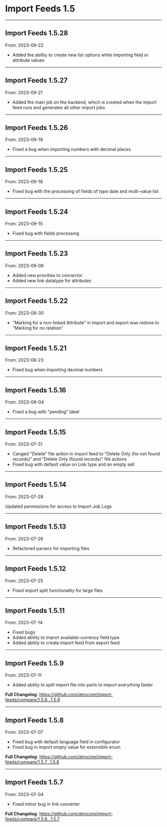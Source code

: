 # Import Feeds 1.5


---

## Import Feeds 1.5.28
From: 2023-09-22

* Added the ability to create new list options while importing field or attribute values

---

## Import Feeds 1.5.27
From: 2023-09-21

* Added the main job on the backend, which is created when the import feed runs and generates all other import jobs

---

## Import Feeds 1.5.26
From: 2023-09-19

* Fixed a bug when importing numbers with decimal places

---

## Import Feeds 1.5.25
From: 2023-09-18

* Fixed bug with the processing of fields of type date and multi-value list 

---

## Import Feeds 1.5.24
From: 2023-09-15

* Fixed bug with fields processing 

---

## Import Feeds 1.5.23
From: 2023-09-06

* Added new priorities to connector
* Added new link datatype for attributes

---

## Import Feeds 1.5.22
From: 2023-08-30

* "Marking for a non-linked Attribute" in import and export was redone to "Marking for no relation"

---

## Import Feeds 1.5.21
From: 2023-08-23

* Fixed bug when importing decimal numbers

---

## Import Feeds 1.5.16
From: 2023-08-04

* Fixed a bug with "pending" label

---

## Import Feeds 1.5.15
From: 2023-07-31

* Canged "Delete" file action in import feed to "Delete Only (for not found records)" and "Delete Only (found records)" file actions
* Fixed bug with default value on Link type and an empty sell

---

## Import Feeds 1.5.14
From: 2023-07-28

Updated permissions for access to Import Job Logs


---

## Import Feeds 1.5.13
From: 2023-07-26

* Refactored parsers for importing files

---

## Import Feeds 1.5.12
From: 2023-07-25

* Fixed import split functionality for large files

---

## Import Feeds 1.5.11
From: 2023-07-14

* Fixed bugs
* Added ability to import available-currency field type
* Added ability to create import feed from export feed

---

## Import Feeds 1.5.9
From: 2023-07-11

* Added ability to split import file into parts to import everything faster


**Full Changelog**: https://github.com/atrocore/import-feeds/compare/1.5.8...1.5.9

---

## Import Feeds 1.5.8
From: 2023-07-07

* Fixed bug with default language field in configurator
* Fixed bug in import empty value for extensible enum


**Full Changelog**: https://github.com/atrocore/import-feeds/compare/1.5.7...1.5.8

---

## Import Feeds 1.5.7
From: 2023-07-04

* Fixed minor bug in link converter

**Full Changelog**: https://github.com/atrocore/import-feeds/compare/1.5.6...1.5.7